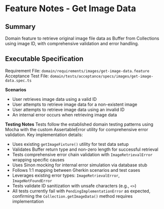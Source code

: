 # Feature Notes - Get Image Data

## Summary
Domain feature to retrieve original image file data as Buffer from Collections using image ID, with comprehensive validation and error handling.

## Executable Specification
Requirement File: `domain/requirements/images/get-image-data.feature`
Acceptance Test File: `domain/tests/acceptance/specs/images/get-image-data.spec.ts`

**Scenarios**
- User retrieves image data using a valid ID
- User attempts to retrieve image data for a non-existent image
- User attempts to retrieve image data using an invalid ID
- An internal error occurs when retrieving image data

**Testing Notes**
Tests follow the established domain testing patterns using Mocha with the custom AssertableError utility for comprehensive error validation. Key implementation details:

- Uses existing `getImageFixture()` utility for test data setup
- Validates Buffer return type and non-zero length for successful retrieval
- Tests comprehensive error chain validation with `ImageRetrievalError` wrapping specific causes
- Uses Sinon mocking for internal error simulation via database stub
- Follows 1:1 mapping between Gherkin scenarios and test cases
- Leverages existing error types: `ImageRetrievalError`, `ImageNotFoundError`
- Tests validate ID sanitization with unsafe characters (e.g., `<>`)
- All tests currently fail with `PendingImplementationError` as expected, confirming the `Collection.getImageData()` method requires implementation